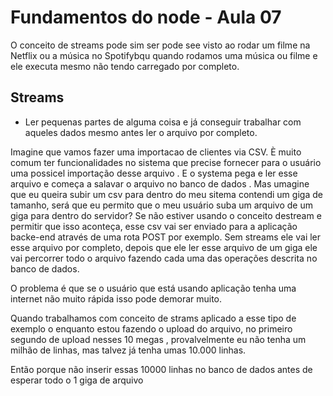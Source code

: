 # Fundamentos do node - Aula 07

O conceito de streams pode sim ser pode see visto ao rodar um filme na Netflix ou a música no Spotifybqu quando rodamos uma música ou filme e ele executa mesmo não tendo carregado por completo.

## Streams
- Ler pequenas partes de alguma coisa e já conseguir trabalhar com aqueles dados mesmo antes ler o arquivo por completo.

Imagine que vamos fazer uma importacao de clientes via CSV.	È muito comum ter funcionalidades no sistema que precise fornecer para o usuário uma possicel importação desse arquivo . E o systema pega e ler esse arquivo e começa a salavar o arquivo no banco de dados . Mas umagine que eu queira subir um csv para dentro do meu sitema contendi um giga de tamanho, será que eu permito que o meu usuário suba um arquivo de um giga para dentro do servidor? Se não estiver usando o conceito destream e permitir que isso aconteça, esse csv vai ser enviado para a aplicação backe-end através de uma rota POST por exemplo. Sem streams ele vai ler esse arquivo por completo, depois que ele ler esse arquivo de um giga ele vai percorrer todo o arquivo fazendo cada uma das operações descrita no banco de dados.

O problema é que se o usuário que está usando aplicação tenha uma internet não muito rápida isso pode demorar muito.

Quando trabalhamos com conceito de strams aplicado a esse tipo de exemplo o enquanto estou fazendo o upload do arquivo, no primeiro segundo de upload nesses 10 megas , provalvelmente eu não tenha um milhão de linhas, mas talvez já tenha umas 10.000 linhas.

Então porque não inserir essas 10000 linhas no banco de dados antes de esperar todo o 1 giga de arquivo 